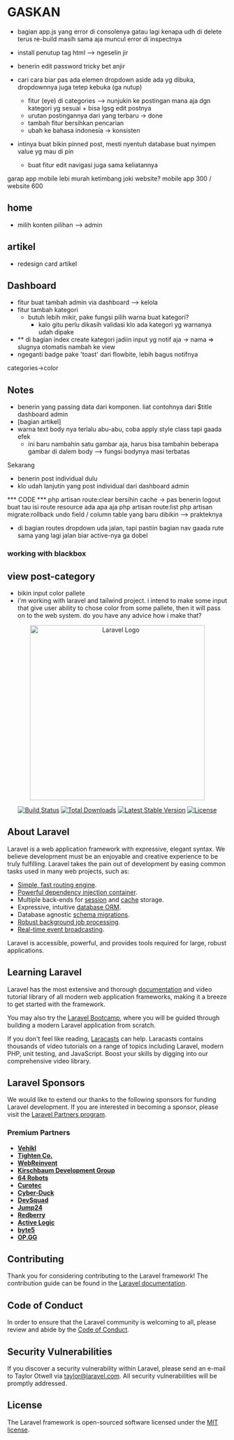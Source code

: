 # GASKAN

- bagian app.js yang error di consolenya gatau lagi kenapa
  udh di delete terus re-build masih sama aja muncul error di inspectnya
- install penutup tag html --> ngeselin jir
- benerin edit password tricky bet anjir
- cari cara biar pas ada elemen dropdown aside ada yg dibuka, dropdownnya juga tetep kebuka (ga nutup)
  - fitur (eye) di categories --> nunjukin ke postingan mana aja dgn kategori yg sesuai + bisa lgsg edit postnya
  - urutan postingannya dari yang terbaru -> done
  - tambah fitur bersihkan pencarian
  - ubah ke bahasa indonesia -> konsisten

- intinya buat bikin pinned post, mesti nyentuh database buat nyimpen value yg mau di pin
  - buat fitur edit navigasi juga sama keliatannya

garap app mobile lebi murah ketimbang joki website?
  mobile app 300 / website 600


## home
- milih konten pilihan --> admin

## artikel
- redesign card artikel

## Dashboard
- fitur buat tambah admin via dashboard --> kelola
- fitur tambah kategori
  - butuh lebih mikir, pake fungsi pilih warna buat kategori?
    - kalo gitu perlu dikasih validasi klo ada kategori yg warnanya udah dipake
- ** di bagian index create kategori jadiin input yg notif aja -> nama => slugnya otomatis nambah ke view
- ngeganti badge pake 'toast' dari flowbite, lebih bagus notifnya
  
categories->color


## Notes
- benerin yang passing data dari komponen. liat contohnya dari $title dashboard admin
- [bagian artikel]
- warna text body nya terlalu abu-abu, coba apply style class tapi gaada efek
  - ini baru nambahin satu gambar aja, harus bisa tambahin beberapa gambar di dalem body --> fungsi bodynya masi terbatas

Sekarang
- benerin post individual dulu
- klo udah lanjutin yang post individual dari dashboard admin

*** CODE ***
php artisan route:clear
	bersihin cache -> pas benerin logout
buat tau isi route resource ada apa aja
  php artisan route:list
php artisan migrate:rollback
  undo field / column table yang baru dibikin --> prakteknya

- di bagian routes dropdown uda jalan, tapi pastiin bagian nav gaada rute sama yang lagi jalan biar active-nya ga dobel

### working with blackbox

## view post-category
- bikin input color pallete
- i'm working with laravel and tailwind project. i intend to make some input that give user ability to chose color from some pallete, then it will pass on to the web system. do you have any advice how i make that?

<p align="center"><a href="https://laravel.com" target="_blank"><img src="https://raw.githubusercontent.com/laravel/art/master/logo-lockup/5%20SVG/2%20CMYK/1%20Full%20Color/laravel-logolockup-cmyk-red.svg" width="400" alt="Laravel Logo"></a></p>

<p align="center">
<a href="https://github.com/laravel/framework/actions"><img src="https://github.com/laravel/framework/workflows/tests/badge.svg" alt="Build Status"></a>
<a href="https://packagist.org/packages/laravel/framework"><img src="https://img.shields.io/packagist/dt/laravel/framework" alt="Total Downloads"></a>
<a href="https://packagist.org/packages/laravel/framework"><img src="https://img.shields.io/packagist/v/laravel/framework" alt="Latest Stable Version"></a>
<a href="https://packagist.org/packages/laravel/framework"><img src="https://img.shields.io/packagist/l/laravel/framework" alt="License"></a>
</p>

## About Laravel

Laravel is a web application framework with expressive, elegant syntax. We believe development must be an enjoyable and creative experience to be truly fulfilling. Laravel takes the pain out of development by easing common tasks used in many web projects, such as:

- [Simple, fast routing engine](https://laravel.com/docs/routing).
- [Powerful dependency injection container](https://laravel.com/docs/container).
- Multiple back-ends for [session](https://laravel.com/docs/session) and [cache](https://laravel.com/docs/cache) storage.
- Expressive, intuitive [database ORM](https://laravel.com/docs/eloquent).
- Database agnostic [schema migrations](https://laravel.com/docs/migrations).
- [Robust background job processing](https://laravel.com/docs/queues).
- [Real-time event broadcasting](https://laravel.com/docs/broadcasting).

Laravel is accessible, powerful, and provides tools required for large, robust applications.

## Learning Laravel

Laravel has the most extensive and thorough [documentation](https://laravel.com/docs) and video tutorial library of all modern web application frameworks, making it a breeze to get started with the framework.

You may also try the [Laravel Bootcamp](https://bootcamp.laravel.com), where you will be guided through building a modern Laravel application from scratch.

If you don't feel like reading, [Laracasts](https://laracasts.com) can help. Laracasts contains thousands of video tutorials on a range of topics including Laravel, modern PHP, unit testing, and JavaScript. Boost your skills by digging into our comprehensive video library.

## Laravel Sponsors

We would like to extend our thanks to the following sponsors for funding Laravel development. If you are interested in becoming a sponsor, please visit the [Laravel Partners program](https://partners.laravel.com).

### Premium Partners

- **[Vehikl](https://vehikl.com/)**
- **[Tighten Co.](https://tighten.co)**
- **[WebReinvent](https://webreinvent.com/)**
- **[Kirschbaum Development Group](https://kirschbaumdevelopment.com)**
- **[64 Robots](https://64robots.com)**
- **[Curotec](https://www.curotec.com/services/technologies/laravel/)**
- **[Cyber-Duck](https://cyber-duck.co.uk)**
- **[DevSquad](https://devsquad.com/hire-laravel-developers)**
- **[Jump24](https://jump24.co.uk)**
- **[Redberry](https://redberry.international/laravel/)**
- **[Active Logic](https://activelogic.com)**
- **[byte5](https://byte5.de)**
- **[OP.GG](https://op.gg)**

## Contributing

Thank you for considering contributing to the Laravel framework! The contribution guide can be found in the [Laravel documentation](https://laravel.com/docs/contributions).

## Code of Conduct

In order to ensure that the Laravel community is welcoming to all, please review and abide by the [Code of Conduct](https://laravel.com/docs/contributions#code-of-conduct).

## Security Vulnerabilities

If you discover a security vulnerability within Laravel, please send an e-mail to Taylor Otwell via [taylor@laravel.com](mailto:taylor@laravel.com). All security vulnerabilities will be promptly addressed.

## License

The Laravel framework is open-sourced software licensed under the [MIT license](https://opensource.org/licenses/MIT).
